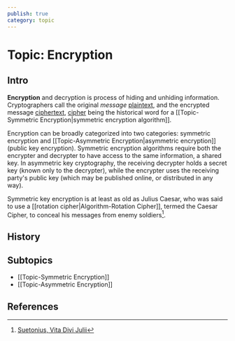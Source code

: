 ```yaml
---
publish: true
category: topic
---
```

# Topic: Encryption
## Intro
**Encryption** and decryption is process of hiding and unhiding information. Cryptographers call the original *message* [plaintext](https://en.wikipedia.org/wiki/Plaintext), and the encrypted message [ciphertext](https://en.wikipedia.org/wiki/Ciphertext), [cipher](https://en.wikipedia.org/wiki/Cipher) being the historical word for a [[Topic-Symmetric Encryption|symmetric encryption algorithm]]. 

Encryption can be broadly categorized into two categories: symmetric encryption and [[Topic-Asymmetric Encryption|asymmetric encryption]] (public key encryption). Symmetric encryption algorithms require both the encrypter and decrypter to have access to the same information, a shared key. In asymmetric key cryptography, the receiving decrypter holds a secret key (known only to the decrypter), while the encrypter uses the receiving party's public key (which may be published online, or distributed in any way). 

Symmetric key encryption is at least as old as Julius Caesar, who was said to use a [[rotation cipher|Algorithm-Rotation Cipher]], termed the Caesar Cipher, to conceal his messages from enemy soldiers[^1].

## History


## Subtopics
- [[Topic-Symmetric Encryption]]
- [[Topic-Asymmetric Encryption]]

## References
[^1]: [Suetonius, Vita Divi Julii](http://thelatinlibrary.com/suetonius/suet.caesar.html#56)